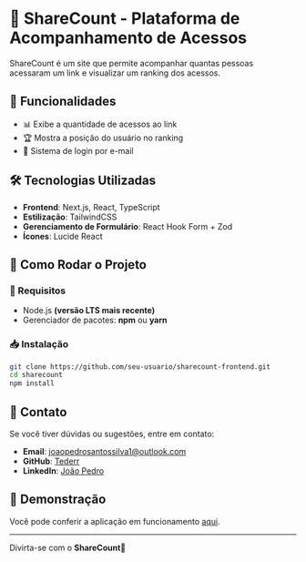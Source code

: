 # 🚀 ShareCount - Plataforma de Acompanhamento de Acessos  

ShareCount é um site que permite acompanhar quantas pessoas acessaram um link e visualizar um ranking dos acessos.  

## 📌 Funcionalidades  
- 📊 Exibe a quantidade de acessos ao link  
- 🏆 Mostra a posição do usuário no ranking  
- 🔗 Sistema de login por e-mail  

## 🛠️ Tecnologias Utilizadas  
- **Frontend**: Next.js, React, TypeScript  
- **Estilização**: TailwindCSS  
- **Gerenciamento de Formulário**: React Hook Form + Zod  
- **Ícones**: Lucide React  

## 🚀 Como Rodar o Projeto  

### 🔧 Requisitos  
- Node.js **(versão LTS mais recente)**  
- Gerenciador de pacotes: **npm** ou **yarn**  

### 📥 Instalação  
```sh
git clone https://github.com/seu-usuario/sharecount-frontend.git
cd sharecount
npm install
```

## 📧 Contato

Se você tiver dúvidas ou sugestões, entre em contato:

- **Email**: joaopedrosantossilva1@outlook.com
- **GitHub**: [Tederr](https://github.com/Tederr)
- **LinkedIn**: [João Pedro](https://www.linkedin.com/in/joão-pedro-santos-395a90334/)


## 🎥 Demonstração

Você pode conferir a aplicação em funcionamento [aqui](https://share-count.vercel.app).

---

Divirta-se com o **ShareCount**🚀